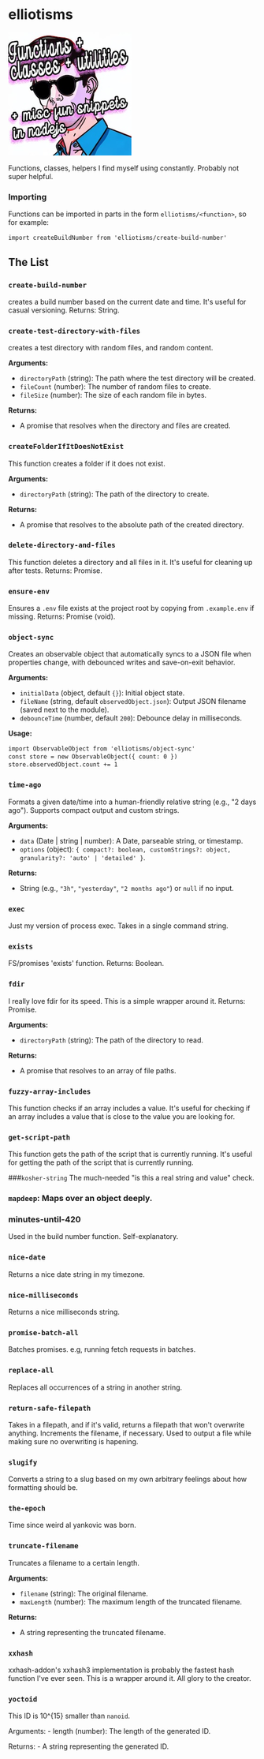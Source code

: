 # elliotisms
![](./logo.jpg)

Functions, classes, helpers I find myself using constantly. Probably not super helpful.

### Importing
Functions can be imported in parts in the form `elliotisms/<function>`, so for example:

```
import createBuildNumber from 'elliotisms/create-build-number'
```

## The List
### `create-build-number`

creates a build number based on the current date and time. It's useful for casual versioning. Returns: String.

### `create-test-directory-with-files`
creates a test directory with random files, and random content.

**Arguments:**
- `directoryPath` (string): The path where the test directory will be created.
- `fileCount` (number): The number of random files to create.
- `fileSize` (number): The size of each random file in bytes.

**Returns:**
- A promise that resolves when the directory and files are created.

### `createFolderIfItDoesNotExist`
This function creates a folder if it does not exist.

**Arguments:**
- `directoryPath` (string): The path of the directory to create.

**Returns:**
- A promise that resolves to the absolute path of the created directory.

### `delete-directory-and-files`
This function deletes a directory and all files in it. It's useful for cleaning up after tests. Returns: Promise.

### `ensure-env`
Ensures a `.env` file exists at the project root by copying from `.example.env` if missing. Returns: Promise (void).

### `object-sync`
Creates an observable object that automatically syncs to a JSON file when properties change, with debounced writes and save-on-exit behavior.

**Arguments:**
- `initialData` (object, default `{}`): Initial object state.
- `fileName` (string, default `observedObject.json`): Output JSON filename (saved next to the module).
- `debounceTime` (number, default `200`): Debounce delay in milliseconds.

**Usage:**
```
import ObservableObject from 'elliotisms/object-sync'
const store = new ObservableObject({ count: 0 })
store.observedObject.count += 1
```

### `time-ago`
Formats a given date/time into a human-friendly relative string (e.g., "2 days ago"). Supports compact output and custom strings.

**Arguments:**
- `data` (Date | string | number): A Date, parseable string, or timestamp.
- `options` (object): `{ compact?: boolean, customStrings?: object, granularity?: 'auto' | 'detailed' }`.

**Returns:**
- String (e.g., `"3h"`, `"yesterday"`, `"2 months ago"`) or `null` if no input.

### `exec`
Just my version of process exec. Takes in a single command string.

### `exists`
FS/promises 'exists' function. Returns: Boolean.

### `fdir`
I really love fdir for its speed. This is a simple wrapper around it. Returns: Promise.

**Arguments:**
- `directoryPath` (string): The path of the directory to read.

**Returns:**
- A promise that resolves to an array of file paths.

### `fuzzy-array-includes`
This function checks if an array includes a value. It's useful for checking if an array includes a value that is close to the value you are looking for.

### `get-script-path`
This function gets the path of the script that is currently running. It's useful for getting the path of the script that is currently running.

###`kosher-string`
The much-needed "is this a real string and value" check.

### `mapdeep`: Maps over an object deeply. 

### minutes-until-420
Used in the build number function. Self-explanatory.


### `nice-date`
Returns a nice date string in my timezone.
### `nice-milliseconds`
Returns a nice milliseconds string.
### `promise-batch-all`
Batches promises. e.g, running fetch requests in batches.

### `replace-all`
Replaces all occurrences of a string in another string.

### `return-safe-filepath`
Takes in a filepath, and if it's valid, returns a filepath that won't overwrite anything. Increments the filename, if necessary. Used to output a file while making sure no overwriting is hapening.

### `slugify`
Converts a string to a slug based on my own arbitrary feelings about how formatting should be.

### `the-epoch`
Time since weird al yankovic was born.

### `truncate-filename`
Truncates a filename to a certain length.

**Arguments:**
- `filename` (string): The original filename.
- `maxLength` (number): The maximum length of the truncated filename.

**Returns:**
- A string representing the truncated filename.

### `xxhash` 
xxhash-addon's xxhash3 implementation is probably the fastest hash function I've ever seen. This is a wrapper around it. All glory to the creator.

### `yoctoid`

This ID is 10^{15} smaller than `nanoid`.

Arguments: - length (number): The length of the generated ID.

Returns: - A string representing the generated ID.
